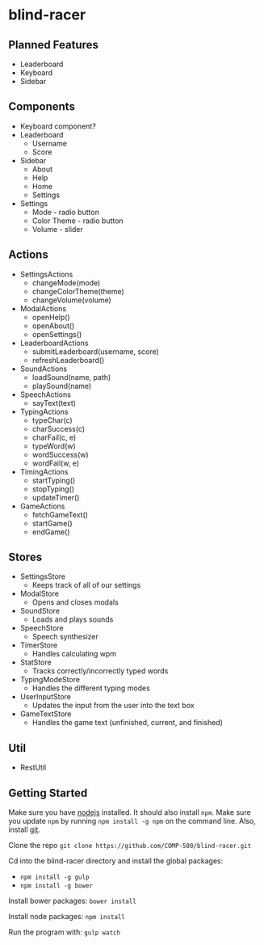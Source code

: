 # blind-racer

## Planned Features
* Leaderboard
* Keyboard
* Sidebar

## Components
* Keyboard component?
* Leaderboard
  * Username
  * Score
* Sidebar
  * About
  * Help
  * Home
  * Settings
* Settings
  * Mode  - radio button
  * Color Theme - radio button
  * Volume - slider

## Actions
* SettingsActions
  * changeMode(mode)
  * changeColorTheme(theme)
  * changeVolume(volume)
* ModalActions
  * openHelp()
  * openAbout()
  * openSettings()
* LeaderboardActions
  * submitLeaderboard(username, score)
  * refreshLeaderboard()
* SoundActions
  * loadSound(name, path)
  * playSound(name)
* SpeechActions
  * sayText(text)
* TypingActions
  * typeChar(c)
  * charSuccess(c)
  * charFail(c, e)
  * typeWord(w)
  * wordSuccess(w)
  * wordFail(w, e)
* TimingActions
  * startTyping()
  * stopTyping()
  * updateTimer()
* GameActions
  * fetchGameText()
  * startGame()
  * endGame()

## Stores
* SettingsStore
  * Keeps track of all of our settings
* ModalStore
  * Opens and closes modals
* SoundStore
  * Loads and plays sounds
* SpeechStore
  * Speech synthesizer
* TimerStore
  * Handles calculating wpm
* StatStore
  * Tracks correctly/incorrectly typed words
* TypingModeStore
  * Handles the different typing modes
* UserInputStore
  * Updates the input from the user into the text box
* GameTextStore
  * Handles the game text (unfinished, current, and finished)

## Util
* RestUtil


## Getting Started
Make sure you have [nodejs](https://nodejs.org/en/download/) installed. It should also install `npm`. Make sure you update `npm` by running `npm install -g npm` on the command line. Also, install [git](https://git-scm.com/downloads).

Clone the repo
`git clone https://github.com/COMP-580/blind-racer.git`

Cd into the blind-racer directory and install the global packages:
* `npm install -g gulp`
* `npm install -g bower`

Install bower packages:
`bower install`

Install node packages:
`npm install`

Run the program with:
`gulp watch`
